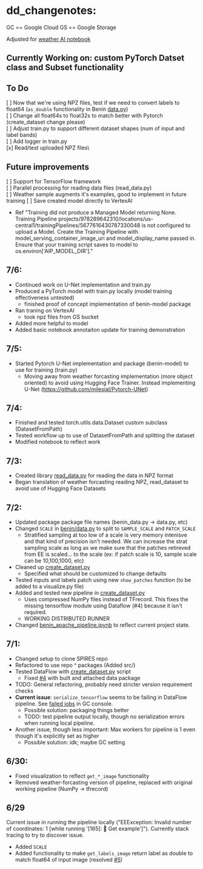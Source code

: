 # dd_changenotes:
GC == Google Cloud
GS == Google Storage

Adjusted for [weather AI notebook](https://github.com/GoogleCloudPlatform/python-docs-samples/tree/main/people-and-planet-ai/weather-forecasting)

## Currently Working on: custom PyTorch Datset class and Subset functionality

## To Do
[ ] Now that we're using NPZ files, test if we need to convert labels to float64 (`as_double` functionality in Benin [data.py](src/benin-data/benin/data.py))\
[ ] Change all float64s to float32s to match better with Pytorch (create_dataset change please)\
[ ] Adjust train.py to support different dataset shapes (num of input and label bands)\
[ ] Add logger in train.py\
[x] Read/test uploaded NPZ files\


## Future improvements
[ ] Support for TensorFlow framework\
[ ] Parallel processing for reading data files (read_data.py)\
[ ] Weather sample augments it's examples, good to implement in future training
[ ] Save created model directly to VertexAI
  - Ref "Training did not produce a Managed Model returning None. Training Pipeline projects/978289642310/locations/us-central1/trainingPipelines/5677616430787330048 is not configured to upload a Model. Create the Training Pipeline with model_serving_container_image_uri and model_display_name passed in. Ensure that your training script saves to model to os.environ['AIP_MODEL_DIR']."


## 7/6:
- Continued work on U-Net implementation and train.py
- Produced a PyTorch model with train.py locally (model training effectiveness untested)
  - finished proof of concept implementation of benin-model package
- Ran traning on VertexAI
  - took npz files from GS bucket 
- Added more helpful to model
- Added basic notebook annotaiton update for training demonstration

## 7/5:
- Started Pytorch U-Net implementation and package (benin-model) to use for training (train.py)
  - Moving away from weather forcasting implementation (more object oriented) to avoid using Hugging Face Trainer. Instead implementing U-Net (https://github.com/milesial/Pytorch-UNet)

## 7/4:
- Finished and tested torch.utils.data.Dataset custom subclass (DatasetFromPath)
- Tested workflow up to use of DatasetFromPath and splitting the dataset
 - Modified notebook to reflect work

## 7/3:
- Created library [read_data.py](read_data.py) for reading the data in NPZ format
- Began translation of weather forcasting reading NPZ, read_dataset to avoid use of Hugging Face Datasets

## 7/2:
- Updated package package file names (benin_data.py -> data.py, etc)
- Changed `SCALE` in [benin/data.py](src/benin-data/benin/data.py) to split to `SAMPLE_SCALE` and `PATCH_SCALE`
  - Stratified sampling at too low of a scale is very memory intenisve and that kind of precision isn't needed. We can increase the strat sampling scale as long as we make sure that the patches retireved from EE is scaled... to the scale (ex: if patch scale is 10, sample scale can be 10,100,1000, etc)
- Cleaned up [create_dataset.py](create_dataset.py)
  - Specified what should be customized to change defaults
- Tested inputs and labels patch using new `show_patches` function (to be added to a visualize.py file)
- Added and tested new pipeline in [create_dataset.py](create_dataset.py)
  - Uses compressed NumPy files instead of TFrecord. This fixes the missing tensorflow module using Dataflow (#4) because it isn't required.
  - WORKING DISTRIBUTED RUNNER
- Changed [benin_apache_pipeline.ipynb](benin_apache_pipeline.ipynb) to reflect current project state.

## 7/1:
- Changed setup to clone SPIRES repo
- Refactored to use repo ^ packages (Added src/)
- Tested DataFlow with [create_dataset.py](create_dataset.py) script
  - Fixed [#4](/../../issues/4) with built and attached data package
- TODO: General refactoring, probably need stricter version requirement checks
- **Current issue**: `serialize_tensorflow` seems to be failing in DataFlow pipeline. See [failed jobs](https://console.cloud.google.com/dataflow/jobs?project=ls-test-3-24&authuser=0) in GC console.
  - Possible solution: packaging things better
  - TODO: test pipeline output locally, though no serialization errors when running local pipeline.  
- Another issue, though less important: Max workers for pipeline is 1 even though it's explicitly set as higher
  - Possible solution: idk; maybe GC setting

## 6/30:
- Fixed visualization to reflect `get_*_image` functionality
- Removed weather-forcasting version of pipeline, replaced with original working pipeline (NumPy -> tfrecord)


## 6/29
Current issue in running the pipeline locally ("EEException: Invalid number of coordinates: 1 [while running '[165]: 📑 Get example']"). Currently stack tracing to try to discover issue.
- Added `SCALE`
- Added functionality to make `get_labels_image` return label as double to match float64 of input image (resolved [#5](#5))
